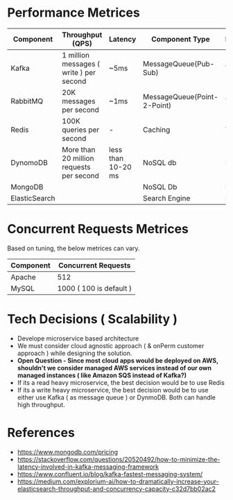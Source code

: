 
# Performance Metrices

| Component | Throughput (QPS)                 | Latency | Component Type | Free |
|-----------|-----------------------------------------|----------------|----------------|------|
| Kafka     | 1 million messages ( write ) per second | ~5ms | MessageQueue(Pub-Sub) | Yes   |
| RabbitMQ     | 20K messages per second | ~1ms | MessageQueue(Point-2-Point) | Yes   |
| Redis     | 100K queries per second       | -| Caching        | Yes   |
| DynomoDB  | More than 20 million requests per second | less than 10-20 ms | NoSQL db       | No  |
| MongoDB   | || NoSQL Db       | No                                      |
| ElasticSearch |||Search Engine|No|

# Concurrent Requests Metrices

Based on tuning, the below metrices can vary.

| Component | Concurrent Requests |
|-----------|-----------------------------------------|
| Apache | 512 |
| MySQL | 1000 ( 100 is default )|


# Tech Decisions ( Scalability )
- Develope microservice based architecture
- We must consider cloud agnostic approach ( & onPerm customer approach ) while designing the solution.
- **Open Question - Since most cloud apps would be deployed on AWS, shouldn't we consider managed AWS services instead of our own managed instances ( like Amazon SQS instead of Kafka?)**
- If its a read heavy microservice, the best decision would be to use Redis
- If its a write heavy microservice, the best decision would be to use either use Kafka ( as message queue ) or DynmoDB. Both can handle high throughput.

# References
- https://www.mongodb.com/pricing
- https://stackoverflow.com/questions/20520492/how-to-minimize-the-latency-involved-in-kafka-messaging-framework
- https://www.confluent.io/blog/kafka-fastest-messaging-system/
- https://medium.com/explorium-ai/how-to-dramatically-increase-your-elasticsearch-throughput-and-concurrency-capacity-c32d7bb02ac2
